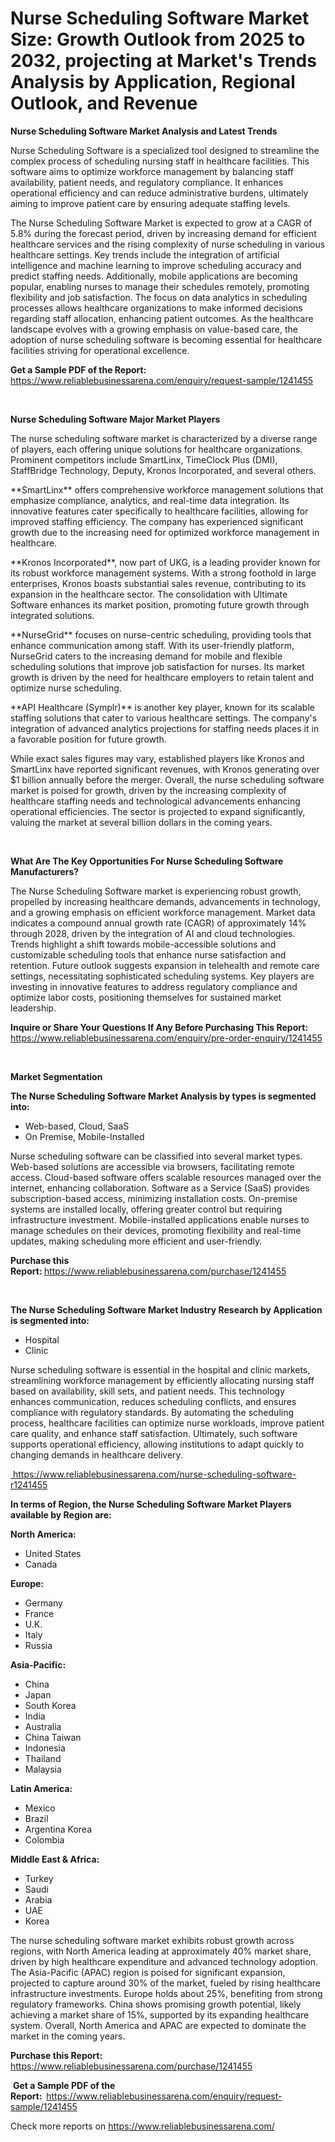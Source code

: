 <p><h1>Nurse Scheduling Software Market Size: Growth Outlook from 2025 to 2032, projecting at Market's Trends Analysis by Application, Regional Outlook, and Revenue</h1></p><p><strong>Nurse Scheduling Software Market Analysis and Latest Trends</strong></p>
<p><p>Nurse Scheduling Software is a specialized tool designed to streamline the complex process of scheduling nursing staff in healthcare facilities. This software aims to optimize workforce management by balancing staff availability, patient needs, and regulatory compliance. It enhances operational efficiency and can reduce administrative burdens, ultimately aiming to improve patient care by ensuring adequate staffing levels.</p><p>The Nurse Scheduling Software Market is expected to grow at a CAGR of 5.8% during the forecast period, driven by increasing demand for efficient healthcare services and the rising complexity of nurse scheduling in various healthcare settings. Key trends include the integration of artificial intelligence and machine learning to improve scheduling accuracy and predict staffing needs. Additionally, mobile applications are becoming popular, enabling nurses to manage their schedules remotely, promoting flexibility and job satisfaction. The focus on data analytics in scheduling processes allows healthcare organizations to make informed decisions regarding staff allocation, enhancing patient outcomes. As the healthcare landscape evolves with a growing emphasis on value-based care, the adoption of nurse scheduling software is becoming essential for healthcare facilities striving for operational excellence.</p></p>
<p><strong>Get a Sample PDF of the Report:&nbsp;</strong> <a href="https://www.reliablebusinessarena.com/enquiry/request-sample/1241455?utm_campaign=2889&utm_medium=2&utm_source=Github&utm_content=ia&utm_term=10032025&utm_id=nurse-scheduling-software">https://www.reliablebusinessarena.com/enquiry/request-sample/1241455</a></p>
<p>&nbsp;</p>
<p><strong>Nurse Scheduling Software Major Market Players</strong></p>
<p><p>The nurse scheduling software market is characterized by a diverse range of players, each offering unique solutions for healthcare organizations. Prominent competitors include SmartLinx, TimeClock Plus (DMI), StaffBridge Technology, Deputy, Kronos Incorporated, and several others.</p><p>**SmartLinx** offers comprehensive workforce management solutions that emphasize compliance, analytics, and real-time data integration. Its innovative features cater specifically to healthcare facilities, allowing for improved staffing efficiency. The company has experienced significant growth due to the increasing need for optimized workforce management in healthcare.</p><p>**Kronos Incorporated**, now part of UKG, is a leading provider known for its robust workforce management systems. With a strong foothold in large enterprises, Kronos boasts substantial sales revenue, contributing to its expansion in the healthcare sector. The consolidation with Ultimate Software enhances its market position, promoting future growth through integrated solutions.</p><p>**NurseGrid** focuses on nurse-centric scheduling, providing tools that enhance communication among staff. With its user-friendly platform, NurseGrid caters to the increasing demand for mobile and flexible scheduling solutions that improve job satisfaction for nurses. Its market growth is driven by the need for healthcare employers to retain talent and optimize nurse scheduling.</p><p>**API Healthcare (Symplr)** is another key player, known for its scalable staffing solutions that cater to various healthcare settings. The company's integration of advanced analytics projections for staffing needs places it in a favorable position for future growth.</p><p>While exact sales figures may vary, established players like Kronos and SmartLinx have reported significant revenues, with Kronos generating over $1 billion annually before the merger. Overall, the nurse scheduling software market is poised for growth, driven by the increasing complexity of healthcare staffing needs and technological advancements enhancing operational efficiencies. The sector is projected to expand significantly, valuing the market at several billion dollars in the coming years.</p></p>
<p>&nbsp;</p>
<p><strong>What Are The Key Opportunities For Nurse Scheduling Software Manufacturers?</strong></p>
<p><p>The Nurse Scheduling Software market is experiencing robust growth, propelled by increasing healthcare demands, advancements in technology, and a growing emphasis on efficient workforce management. Market data indicates a compound annual growth rate (CAGR) of approximately 14% through 2028, driven by the integration of AI and cloud technologies. Trends highlight a shift towards mobile-accessible solutions and customizable scheduling tools that enhance nurse satisfaction and retention. Future outlook suggests expansion in telehealth and remote care settings, necessitating sophisticated scheduling systems. Key players are investing in innovative features to address regulatory compliance and optimize labor costs, positioning themselves for sustained market leadership.</p></p>
<p><strong>Inquire or Share Your Questions If Any Before Purchasing This Report:</strong> <a href="https://www.reliablebusinessarena.com/enquiry/pre-order-enquiry/1241455?utm_campaign=2889&utm_medium=2&utm_source=Github&utm_content=ia&utm_term=10032025&utm_id=nurse-scheduling-software">https://www.reliablebusinessarena.com/enquiry/pre-order-enquiry/1241455</a></p>
<p>&nbsp;</p>
<p><strong>Market Segmentation</strong></p>
<p><strong>The Nurse Scheduling Software Market Analysis by types is segmented into:</strong></p>
<p><ul><li>Web-based, Cloud, SaaS</li><li>On Premise, Mobile-Installed</li></ul></p>
<p><p>Nurse scheduling software can be classified into several market types. Web-based solutions are accessible via browsers, facilitating remote access. Cloud-based software offers scalable resources managed over the internet, enhancing collaboration. Software as a Service (SaaS) provides subscription-based access, minimizing installation costs. On-premise systems are installed locally, offering greater control but requiring infrastructure investment. Mobile-installed applications enable nurses to manage schedules on their devices, promoting flexibility and real-time updates, making scheduling more efficient and user-friendly.</p></p>
<p><strong>Purchase this Report:&nbsp;</strong><a href="https://www.reliablebusinessarena.com/purchase/1241455?utm_campaign=2889&utm_medium=2&utm_source=Github&utm_content=ia&utm_term=10032025&utm_id=nurse-scheduling-software">https://www.reliablebusinessarena.com/purchase/1241455</a></p>
<p>&nbsp;</p>
<p><strong>The Nurse Scheduling Software Market Industry Research by Application is segmented into:</strong></p>
<p><ul><li>Hospital</li><li>Clinic</li></ul></p>
<p><p>Nurse scheduling software is essential in the hospital and clinic markets, streamlining workforce management by efficiently allocating nursing staff based on availability, skill sets, and patient needs. This technology enhances communication, reduces scheduling conflicts, and ensures compliance with regulatory standards. By automating the scheduling process, healthcare facilities can optimize nurse workloads, improve patient care quality, and enhance staff satisfaction. Ultimately, such software supports operational efficiency, allowing institutions to adapt quickly to changing demands in healthcare delivery.</p></p>
<p><a href="https://www.reliablebusinessarena.com/nurse-scheduling-software-r1241455?utm_campaign=2889&utm_medium=2&utm_source=Github&utm_content=ia&utm_term=10032025&utm_id=nurse-scheduling-software">&nbsp;https://www.reliablebusinessarena.com/nurse-scheduling-software-r1241455</a></p>
<p><strong>In terms of Region, the Nurse Scheduling Software Market Players available by Region are:</strong></p>
<p>
    <p> <strong> North America: </strong>
        <ul>
            <li>United States</li>
            <li>Canada</li>
        </ul>
        </p> 
    <p> <strong> Europe: </strong>
        <ul>
            <li>Germany</li>
            <li>France</li>
            <li>U.K.</li>
            <li>Italy</li>
            <li>Russia</li>
        </ul>
        </p> 
    <p> <strong> Asia-Pacific: </strong>
        <ul>
            <li>China</li>
            <li>Japan</li>
            <li>South Korea</li>
            <li>India</li>
            <li>Australia</li>
            <li>China Taiwan</li>
            <li>Indonesia</li>
            <li>Thailand</li>
            <li>Malaysia</li>
        </ul>
        </p> 
    <p> <strong> Latin America: </strong>
        <ul>
            <li>Mexico</li>
            <li>Brazil</li>
            <li>Argentina Korea</li>
            <li>Colombia</li>
        </ul>
        </p> 
    <p> <strong> Middle East & Africa: </strong>
        <ul>
            <li>Turkey</li>
            <li>Saudi</li>
            <li>Arabia</li>
            <li>UAE</li>
            <li>Korea</li>
        </ul>
    </p>
    </p>
<p><p>The nurse scheduling software market exhibits robust growth across regions, with North America leading at approximately 40% market share, driven by high healthcare expenditure and advanced technology adoption. The Asia-Pacific (APAC) region is poised for significant expansion, projected to capture around 30% of the market, fueled by rising healthcare infrastructure investments. Europe holds about 25%, benefiting from strong regulatory frameworks. China shows promising growth potential, likely achieving a market share of 15%, supported by its expanding healthcare system. Overall, North America and APAC are expected to dominate the market in the coming years.</p></p>
<p><strong>Purchase this Report: </strong><a href="https://www.reliablebusinessarena.com/purchase/1241455?utm_campaign=2889&utm_medium=2&utm_source=Github&utm_content=ia&utm_term=10032025&utm_id=nurse-scheduling-software">https://www.reliablebusinessarena.com/purchase/1241455</a></p>
<p>&nbsp;<strong>Get a Sample PDF of the Report:&nbsp;&nbsp;</strong><a href="https://www.reliablebusinessarena.com/enquiry/request-sample/1241455?utm_campaign=2889&utm_medium=2&utm_source=Github&utm_content=ia&utm_term=10032025&utm_id=nurse-scheduling-software">https://www.reliablebusinessarena.com/enquiry/request-sample/1241455</a></p>
<p><strong></strong></p>
<p>Check more reports on <a href="https://www.reliablebusinessarena.com/?utm_campaign=2889&utm_medium=2&utm_source=Github&utm_content=ia&utm_term=10032025&utm_id=nurse-scheduling-software">https://www.reliablebusinessarena.com/</a></p>